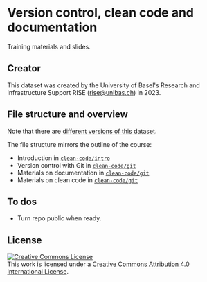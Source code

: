 # Version control, clean code and documentation

Training materials and slides.

## Creator

This dataset was created by the University of Basel's Research and Infrastructure Support RISE (rise@unibas.ch) in 2023. 

## File structure and overview

Note that there are [different versions of this dataset](https://github.com/RISE-UNIBAS/clean-code/releases).

The file structure mirrors the outline of the course:

- Introduction in [`clean-code/intro`](https://github.com/RISE-UNIBAS/clean-code/tree/master/intro)
- Version control with Git in [`clean-code/git`](https://github.com/RISE-UNIBAS/clean-code/tree/master/git)
- Materials on documentation in [`clean-code/git`](https://github.com/RISE-UNIBAS/clean-code/tree/master/docs)
- Materials on clean code in [`clean-code/git`](https://github.com/RISE-UNIBAS/clean-code/tree/master/clean)

## To dos

- Turn repo public when ready.

## License

<a rel="license" href="http://creativecommons.org/licenses/by/4.0/"><img alt="Creative Commons License" style="border-width:0" src="https://i.creativecommons.org/l/by/4.0/88x31.png" /></a><br />This work is licensed under a <a rel="license" href="http://creativecommons.org/licenses/by/4.0/">Creative Commons Attribution 4.0 International License</a>.
